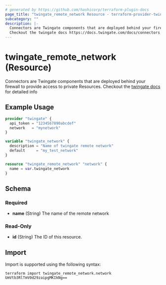 ```yaml
---
# generated by https://github.com/hashicorp/terraform-plugin-docs
page_title: "twingate_remote_network Resource - terraform-provider-twingate"
subcategory: ""
description: |-
  Connectors are Twingate components that are deployed behind your firewall to provide access to private Resources.
  Checkout the twingate docs https://docs.twingate.com/docs/connectors for detailed info
---
```


# twingate_remote_network (Resource)

Connectors are Twingate components that are deployed behind your firewall to provide access to private Resources.
Checkout the [twingate docs](https://docs.twingate.com/docs/connectors) for detailed info

## Example Usage

```terraform
provider "twingate" {
  api_token = "1234567890abcdef"
  network   = "mynetwork"
}

variable "twingate_network" {
  description = "Name of twingate remote network"
  default     = "my_test_network"
}

resource "twingate_remote_network" "network" {
  name = var.twingate_network
}
```

<!-- schema generated by tfplugindocs -->
## Schema

### Required

- **name** (String) The name of the remote network

### Read-Only

- **id** (String) The ID of this resource.

## Import

Import is supported using the following syntax:

```shell
terraform import twingate_remote_network.network UmVtb3RlTmV0d29zaipgMKIkNg==
```

